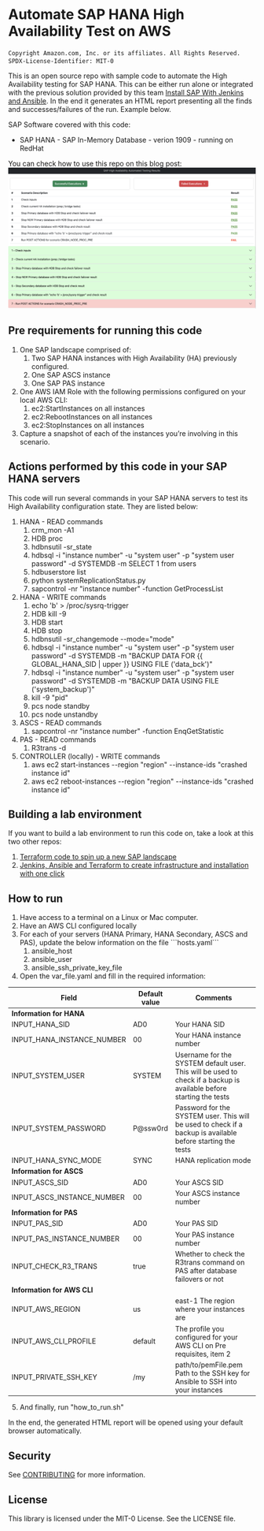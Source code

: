 # Automate SAP HANA High Availability Test on AWS

```
Copyright Amazon.com, Inc. or its affiliates. All Rights Reserved.
SPDX-License-Identifier: MIT-0
```

This is an open source repo with sample code to automate the High Availability testing for SAP HANA. This can be either run alone or integrated with the previous solution provided by this team [Install SAP With Jenkins and Ansible](https://github.com/aws-samples/aws-install-sap-with-jenkins-ansible/). In the end it generates an HTML report presenting all the finds and successes/failures of the run. Example below.

SAP Software covered with this code:
* SAP HANA - SAP In-Memory Database - verion 1909 - running on RedHat

You can check how to use this repo on this blog post: <insert blog post here>
![](readme_pictures/report_sample.png)

## Pre requirements for running this code
<ol>
    <li>One SAP landscape comprised of:
        <ol>
            <li>Two SAP HANA instances with High Availability (HA) previously configured.</li>
            <li>One SAP ASCS instance</li>
            <li>One SAP PAS instance</li>
        </ol>
    </li>
    <li>One AWS IAM Role with the following permissions configured on your local AWS CLI:
        <ol>
            <li>ec2:StartInstances on all instances</li>
            <li>ec2:RebootInstances on all instances</li>
            <li>ec2:StopInstances on all instances</li>
        </ol>
    </li>
    <li>Capture a snapshot of each of the instances you’re involving in this scenario.</li>
</ol>

## Actions performed by this code in your SAP HANA servers

This code will run several commands in your SAP HANA servers to test its High Availability configuration state. They are listed below:

<ol>
    <li>HANA - READ commands
        <ol>
            <li>crm_mon -A1</li>
            <li>HDB proc</li>
            <li>hdbnsutil -sr_state</li>
            <li>hdbsql -i "instance number" -u "system user" -p "system user password" -d SYSTEMDB -m SELECT 1 from users</li>
            <li>hdbuserstore list</li>
            <li>python systemReplicationStatus.py</li>
            <li>sapcontrol -nr "instance number" -function GetProcessList </li>
        </ol>
    </li>
    <li>HANA - WRITE commands
        <ol>
            <li>echo 'b' > /proc/sysrq-trigger</li>
            <li>HDB kill -9</li>
            <li>HDB start</li>
            <li>HDB stop</li>
            <li>hdbnsutil -sr_changemode --mode="mode"</li>
            <li>hdbsql -i "instance number" -u "system user" -p "system user password" -d SYSTEMDB -m "BACKUP DATA FOR {{ GLOBAL_HANA_SID | upper }} USING FILE ('data_bck')"</li>
            <li>hdbsql -i "instance number" -u "system user" -p "system user password" -d SYSTEMDB -m "BACKUP DATA USING FILE ('system_backup')"</li>
            <li>kill -9 "pid"</li>
            <li>pcs node standby</li>
            <li>pcs node unstandby</li>
        </ol>
    </li>
    <li>ASCS - READ commands
        <ol>
            <li>sapcontrol -nr "instance number" -function EnqGetStatistic</li>
        </ol>
    </li>
    <li>PAS - READ commands
        <ol>
            <li>R3trans -d</li>
        </ol>
    </li>
    <li>CONTROLLER (locally) - WRITE commands
        <ol>
            <li>aws ec2 start-instances --region "region" --instance-ids "crashed instance id"</li>
            <li>aws ec2 reboot-instances --region "region" --instance-ids "crashed instance id"</li>
        </ol>
    </li>
</ol>

## Building a lab environment

If you want to build a lab environment to run this code on, take a look at this two other repos:
<ol>
    <li><a href="https://github.com/aws-samples/terraform-aws-sap-netweaver-on-hana">Terraform code to spin up a new SAP landscape</a></li>
    <li><a href="https://github.com/aws-samples/aws-install-sap-with-jenkins-ansible/tree/dev">Jenkins, Ansible and Terraform to create infrastructure and installation with one click</a></li>
</ol>

## How to run

<ol>
    <li>Have access to a terminal on a Linux or Mac computer.</li>
    <li>Have an AWS CLI configured locally </li>
    <li>For each of your servers (HANA Primary, HANA Secondary, ASCS and PAS), update the below information on the file ```hosts.yaml```
        <ol>
            <li>ansible_host</li>
            <li>ansible_user</li>
            <li>ansible_ssh_private_key_file</li>
        </ol>
    </li>
    <li>Open the var_file.yaml and fill in the required information:</li>
</ol>

| Field | Default value | Comments |
| --- | --- | --- |
| <b>Information for HANA</b>
| INPUT_HANA_SID | AD0 | Your HANA SID |
| INPUT_HANA_INSTANCE_NUMBER | 00 | Your HANA instance number |
| INPUT_SYSTEM_USER | SYSTEM | Username for the SYSTEM default user. This will be used to check if a backup is available before starting the tests | 
| INPUT_SYSTEM_PASSWORD | P@ssw0rd | Password for the SYSTEM user.  This will be used to check if a backup is available before starting the tests | 
| INPUT_HANA_SYNC_MODE | SYNC | HANA replication mode | 
| <b>Information for ASCS</b>
| INPUT_ASCS_SID | AD0 | Your ASCS SID | 
| INPUT_ASCS_INSTANCE_NUMBER | 00 | Your ASCS instance number | 
| <b>Information for PAS</b>
| INPUT_PAS_SID | AD0 | Your PAS SID | 
| INPUT_PAS_INSTANCE_NUMBER | 00 | Your PAS instance number | 
| INPUT_CHECK_R3_TRANS | true | Whether to check the R3trans command on PAS after database failovers or not | 
| <b>Information for AWS CLI</b>
| INPUT_AWS_REGION | us | east-1	The region where your instances are | 
| INPUT_AWS_CLI_PROFILE | default | The profile you configured for your AWS CLI on Pre requisites, item 2 | 
| INPUT_PRIVATE_SSH_KEY | /my | path/to/pemFile.pem	Path to the SSH key for Ansible to SSH into your instances  | 

5. And finally, run "how_to_run.sh"

In the end, the generated HTML report will be opened using your default browser automatically.

## Security

See [CONTRIBUTING](CONTRIBUTING.md#security-issue-notifications) for more information.

## License

This library is licensed under the MIT-0 License. See the LICENSE file.